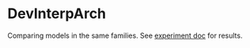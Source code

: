 # DevInterpArch

Comparing models in the same families.
See [experiment doc](results/experiment_doc.md) for results.
